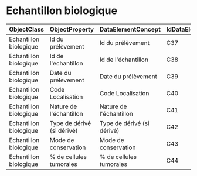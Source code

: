 # Echantillon biologique

| ObjectClass | ObjectProperty | DataElementConcept | IdDataElementConcept | DataElementConceptDefFR | DataElementConceptDefEN |
| ----------- | -------------- | ------------------ | -------------------- | ----------------------- | ----------------------- |
| Echantillon biologique | Id du prélèvement | Id du prélèvement | C37 |  |  |
| Echantillon biologique | Id de l'échantillon | Id de l'échantillon | C38 |  |  |
| Echantillon biologique | Date du prélèvement | Date du prélèvement | C39 |  |  |
| Echantillon biologique | Code Localisation | Code Localisation | C40 |  |  |
| Echantillon biologique | Nature de l'échantillon | Nature de l'échantillon | C41 |  |  |
| Echantillon biologique | Type de dérivé (si dérivé) | Type de dérivé (si dérivé) | C42 |  |  |
| Echantillon biologique | Mode de conservation | Mode de conservation | C43 |  |  |
| Echantillon biologique | % de cellules tumorales | % de cellules tumorales | C44 |  |  |